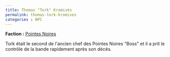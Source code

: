 ```yaml
---
title: Thomas "Tork" Kromivès
permalink: thomas-tork-kromives
categories : NPC
---
```


**Faction :** [Pointes Noires](/factions/mercenaires-les-pointes-noires)

Tork était le second de l'ancien chef des Pointes Noires "Boss" et il a prit le contrôle de la bande rapidement après son décès.
